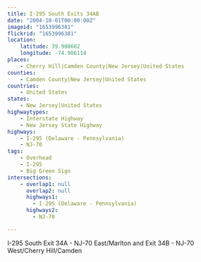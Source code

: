 ```yaml
---
title: I-295 South Exits 34AB
date: "2004-10-01T00:00:00Z"
imageid: "1653996381"
flickrid: "1653996381"
location:
    latitude: 39.908662
    longitude: -74.986114
places:
    - Cherry Hill|Camden County|New Jersey|United States
counties:
    - Camden County|New Jersey|United States
countries:
    - United States
states:
    - New Jersey|United States
highwaytypes:
    - Interstate Highway
    - New Jersey State Highway
highways:
    - I-295 (Delaware - Pennsylvania)
    - NJ-70
tags:
    - Overhead
    - I-295
    - Big Green Sign
intersections:
    - overlap1: null
      overlap2: null
      highways1:
        - I-295 (Delaware - Pennsylvania)
      highways2:
        - NJ-70

---
```

I-295 South Exit 34A - NJ-70 East/Marlton and Exit 34B - NJ-70 West/Cherry Hill/Camden